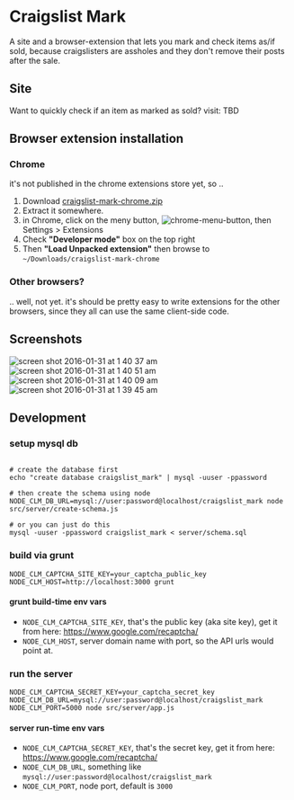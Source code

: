 # Craigslist Mark

A site and a browser-extension that lets you mark and check items as/if sold, because craigslisters are assholes and they don't remove their posts after the sale.

## Site

Want to quickly check if an item as marked as sold? visit: TBD

## Browser extension installation

### Chrome

it's not published in the chrome extensions store yet, so ..

1. Download [craigslist-mark-chrome.zip](https://github.com/akhoury/craigslist-mark/raw/master/build/browser-extensions/craigslist-mark-chrome.zip)
2. Extract it somewhere.
2. in Chrome, click on the meny button, ![chrome-menu-button](https://cloud.githubusercontent.com/assets/1398375/12699998/64676ae4-c79f-11e5-9dea-7bcd192f06d4.png), then Settings > Extensions
3. Check __"Developer mode"__ box on the top right
4. Then __"Load Unpacked extension"__ then browse to `~/Downloads/craigslist-mark-chrome`

### Other browsers?

.. well, not yet. it's should be pretty easy to write extensions for the other browsers, since they all can use the same client-side code.


## Screenshots

![screen shot 2016-01-31 at 1 40 37 am](https://cloud.githubusercontent.com/assets/1398375/12700708/c5de5820-c7bb-11e5-8f2d-ae7a07a9198a.png)
![screen shot 2016-01-31 at 1 40 51 am](https://cloud.githubusercontent.com/assets/1398375/12700709/c5dee8ee-c7bb-11e5-8e32-f5855656b523.png)
![screen shot 2016-01-31 at 1 40 09 am](https://cloud.githubusercontent.com/assets/1398375/12700707/c5db328a-c7bb-11e5-8518-dae8dc35190d.png)
![screen shot 2016-01-31 at 1 39 45 am](https://cloud.githubusercontent.com/assets/1398375/12700706/c5d26646-c7bb-11e5-815f-e51df965281f.png)


## Development

### setup mysql db

```

# create the database first
echo "create database craigslist_mark" | mysql -uuser -ppassword

# then create the schema using node
NODE_CLM_DB_URL=mysql://user:password@localhost/craigslist_mark node src/server/create-schema.js

# or you can just do this
mysql -uuser -ppassword craigslist_mark < server/schema.sql

```

### build via grunt

```
NODE_CLM_CAPTCHA_SITE_KEY=your_captcha_public_key NODE_CLM_HOST=http://localhost:3000 grunt
```

#### grunt build-time env vars

* `NODE_CLM_CAPTCHA_SITE_KEY`, that's the public key (aka site key), get it from here: https://www.google.com/recaptcha/
* `NODE_CLM_HOST`, server domain name with port, so the API urls would point at.


### run the server

```
NODE_CLM_CAPTCHA_SECRET_KEY=your_captcha_secret_key NODE_CLM_DB_URL=mysql://user:password@localhost/craigslist_mark NODE_CLM_PORT=5000 node src/server/app.js
```

#### server run-time env vars

* `NODE_CLM_CAPTCHA_SECRET_KEY`, that's the secret key, get it from here: https://www.google.com/recaptcha/
* `NODE_CLM_DB_URL`, something like `mysql://user:password@localhost/craigslist_mark`
* `NODE_CLM_PORT`, node port, default is `3000`

